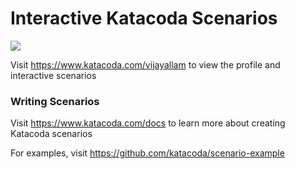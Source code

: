 # Interactive Katacoda Scenarios

[![](http://shields.katacoda.com/katacoda/vijayallam/count.svg)](https://www.katacoda.com/vijayallam "Get your profile on Katacoda.com")

Visit https://www.katacoda.com/vijayallam to view the profile and interactive scenarios

### Writing Scenarios
Visit https://www.katacoda.com/docs to learn more about creating Katacoda scenarios

For examples, visit https://github.com/katacoda/scenario-example
